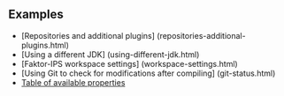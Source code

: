 ## Examples

 * [Repositories and additional plugins] (repositories-additional-plugins.html)
 * [Using a different JDK] (using-different-jdk.html)
 * [Faktor-IPS workspace settings] (workspace-settings.html)
 * [Using Git to check for modifications after compiling] (git-status.html)
 * [Table of available properties](properties.html)

